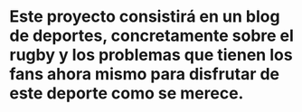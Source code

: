 # Este proyecto consistirá en un blog de deportes, concretamente sobre el rugby y los problemas que tienen los fans ahora mismo para disfrutar de este deporte como se merece.